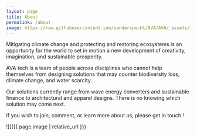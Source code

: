```yaml
---
layout: page
title: About
permalink: /about
image: https://raw.githubusercontent.com/sanderspecht/AVA/AVA/_assets/img/noah-buscher-x8ZStukS2PM-unsplash.jpg
---
```


Mitigating climate change and protecting and restoring ecosystems is an opportunity for the world to set in motion a new development of creativity, imagination, and sustainable prosperity.

AVA tech is a team of people across disciplines who cannot help themselves from designing solutions that may counter biodiversity loss, climate change, and water scarcity.

Our solutions currently range from wave energy converters and sustainable finance to architectural and apparel designs. There is no knowing which solution may come next.

If you wish to join, comment, or learn more about us, please get in touch !

![]({{ page.image | relative_url }})

